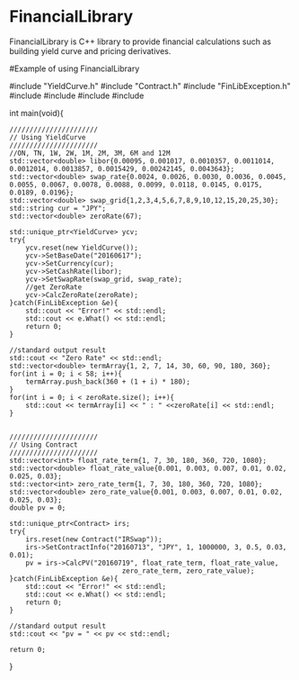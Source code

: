 FinancialLibrary
==================

FinancialLibrary is C++ library to provide financial calculations such as building yield curve and pricing derivatives.


#Example of using FinancialLibrary

\#include "YieldCurve.h"
\#include "Contract.h"
\#include "FinLibException.h"
\#include <iostream>
\#include <string>
\#include <vector>
\#include <memory>

int main(void){
	
	//////////////////////
	// Using YieldCurve
	//////////////////////
	//ON, TN, 1W, 2W, 1M, 2M, 3M, 6M and 12M
	std::vector<double> libor{0.00095, 0.001017, 0.0010357, 0.0011014, 0.0012014, 0.0013857, 0.0015429, 0.00242145, 0.0043643};
	std::vector<double> swap_rate{0.0024, 0.0026, 0.0030, 0.0036, 0.0045, 0.0055, 0.0067, 0.0078, 0.0088, 0.0099, 0.0118, 0.0145, 0.0175, 0.0189, 0.0196};
	std::vector<double> swap_grid{1,2,3,4,5,6,7,8,9,10,12,15,20,25,30};
	std::string cur = "JPY";
	std::vector<double> zeroRate(67);
	
	std::unique_ptr<YieldCurve> ycv;
	try{
		ycv.reset(new YieldCurve());
		ycv->SetBaseDate("20160617");
		ycv->SetCurrency(cur);
		ycv->SetCashRate(libor);
		ycv->SetSwapRate(swap_grid, swap_rate);
		//get ZeroRate
		ycv->CalcZeroRate(zeroRate);
	}catch(FinLibException &e){
		std::cout << "Error!" << std::endl;
		std::cout << e.What() << std::endl;
		return 0;
	}
	
	//standard output result
	std::cout << "Zero Rate" << std::endl;
	std::vector<double> termArray{1, 2, 7, 14, 30, 60, 90, 180, 360};
	for(int i = 0; i < 58; i++){
		termArray.push_back(360 + (1 + i) * 180);
	}	
	for(int i = 0; i < zeroRate.size(); i++){
		std::cout << termArray[i] << " : " <<zeroRate[i] << std::endl;
	}
	
	
	//////////////////////
	// Using Contract
	//////////////////////
	std::vector<int> float_rate_term{1, 7, 30, 180, 360, 720, 1080};
	std::vector<double> float_rate_value{0.001, 0.003, 0.007, 0.01, 0.02, 0.025, 0.03};
	std::vector<int> zero_rate_term{1, 7, 30, 180, 360, 720, 1080};
	std::vector<double> zero_rate_value{0.001, 0.003, 0.007, 0.01, 0.02, 0.025, 0.03};
	double pv = 0;
	
	std::unique_ptr<Contract> irs;
	try{
		irs.reset(new Contract("IRSwap"));
		irs->SetContractInfo("20160713", "JPY", 1, 1000000, 3, 0.5, 0.03, 0.01);
		pv = irs->CalcPV("20160719", float_rate_term, float_rate_value,
								zero_rate_term, zero_rate_value);
	}catch(FinLibException &e){
		std::cout << "Error!" << std::endl;
		std::cout << e.What() << std::endl;
		return 0;
	}
	
	//standard output result
	std::cout << "pv = " << pv << std::endl;
	
	return 0;

}
